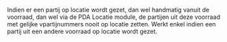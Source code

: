 Indien er een partij op locatie wordt gezet, dan wel handmatig vanuit de voorraad, dan wel via de PDA Locatie module, de partijen uit deze voorraad met gelijke vpartijnummers nooit op locatie zetten. Werkt enkel indien een partij uit een andere voorraad op locatie wordt gezet. 